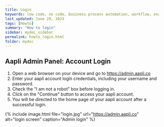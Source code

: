 ```yaml
---
title: Login
keywords: low code, no code, business process automation, workflow, evaluation matrixs
last_updated: June 29, 2023
tags: [Howto]
summary: "How to login"
sidebar: mydoc_sidebar
permalink: howto_login.html
folder: mydoc
---
```

## Aapli Admin Panel: Account Login 
1.	Open a web browser on your device and go to https://admin.aapli.co
2.	Enter your aapli account login credentials, including your username and password.
3.	Check the "I am not a robot" box before logging in.
4.	Click on the "Continue" button to access your aapli account.
5.	You will be directed to the home page of your aapli account after a successful login.

{% include image.html file="login.jpg" url="https://admin.aapli.co" alt="login screen" caption="Admin login" %}
